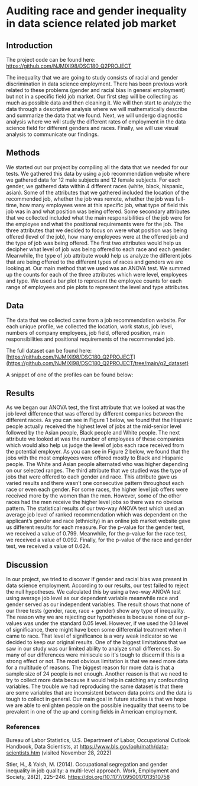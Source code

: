 # Auditing race and gender inequality in data science related job market

## Introduction
   
   The project code can be found here: https://github.com/NJMIXI98/DSC180_Q2PROJECT

   The inequality that we are going to study consists of racial and gender discrimination in data science employment. There has been previous work related to these problems (gender and racial bias in general employment) but not in a specific field job market. Our first step will be collecting as much as possible data and then cleaning it. We will then start to analyze the data through a descriptive analysis where we will mathematically describe and summarize the data that we found. Next, we will undergo diagnostic analysis where we will study the different rates of employment in the data science field for different genders and races. Finally, we will use visual analysis to communicate our findings.

## Methods

   We started out our project by compiling all the data that we needed for our tests. We gathered this data by using a job recommendation website where we gathered data for 12 male subjects and 12 female subjects. For each gender, we gathered data within 4 different races (white, black, hispanic, asian). Some of the attributes that we gathered included the location of the recommended job, whether the job was remote, whether the job was full-time, how many employees were at this specific job, what type of field this job was in and what position was being offered. Some secondary attributes that we collected included what the main responsibilities of the job were for the employee and what the positional requirements were for the job.
   The three attributes that we decided to focus on were what position was being offered (level of the job), how many employees were at the offered job and the type of job was being offered. The first two attributes would help us decipher what level of job was being offered to each race and each gender. Meanwhile, the type of job attribute would help us analyze the different jobs that are being offered to the different types of races and genders we are looking at. 
   Our main method that we used was an ANOVA test. We summed up the counts for each of the three attributes which were level, employees and type. We used a bar plot to represent the employee counts for each range of employees and pie plots to represent the level and type attributes.
	
## Data 

   The data that we collected came from a job recommendation website. For each unique profile, we collected the location, work status, job level, numbers of company employees, job field, offered position, main responsibilities and positional requirements of the recommended job.
   
   The full dataset can be found here: [https://github.com/NJMIXI98/DSC180_Q2PROJECT](https://github.com/NJMIXI98/DSC180_Q2PROJECT/tree/main/q2_dataset)
  
   A snippet of one of the profiles can be found below:
 

## Results

   As we began our ANOVA test, the first attribute that we looked at was the job level difference that was offered by different companies between the different races. As you can see in Figure 1 below, we found that the Hispanic people actually received the highest level of jobs at the mid-senior level followed by the Asian people, Black people and White people. 
   The next attribute we looked at was the number of employees of these companies which would also help us judge the level of jobs each race received from the potential employer. As you can see in Figure 2 below, we found that the jobs with the most employees were offered mostly to Black and Hispanic people. The White and Asian people alternated who was higher depending on our selected ranges.
   The third attribute that we studied was the type of jobs that were offered to each gender and race. This attribute gave us varied results and there wasn’t one consecutive pattern throughout each race or even each gender. For some races, the higher level job offers were received more by the women than the men. However, some of the other races had the men receive the higher level jobs so there was no obvious pattern.
   The statistical results of our two-way ANOVA test which used an average job level of ranked recommendation which was dependent on the applicant’s gender and race (ethnicity) in an online job market website gave us different results for each measure. For the p-value for the gender test, we received a value of 0.799. Meanwhile, for the p-value for the race test, we received a value of 0.092. Finally, for the p-value of the race and gender test, we received a value of 0.624.
   
## Discussion

   In our project, we tried to discover if gender and racial bias was present in data science employment. According to our results, our test failed to reject the null hypotheses. We calculated this by using a two-way ANOVA test using average job level as our dependent variable meanwhile race and gender served as our independent variables. The result shows that none of our three tests (gender, race, race + gender) show any type of inequality. The reason why we are rejecting our hypotheses is because none of our p-values was under the standard 0.05 level. However, if we used the 0.1 level of significance, there might have been some differential treatment when it came to race. That level of significance is a very weak indicator so we decided to keep our original results. 
   One of the biggest limitations that we saw in our study was our limited ability to analyze small differences. So many of our differences were miniscule so it's tough to discern if this is a strong effect or not. The most obvious limitation is that we need more data for a multitude of reasons. The biggest reason for more data is that a sample size of 24 people is not enough. Another reason is that we need to try to collect more data because it would help in catching any confounding variables. The trouble we had reproducing the same dataset is that there are some variables that are inconsistent between data points and the data is tough to collect in general. Our main goal in future studies is that we hope we are able to enlighten people on the possible inequality that seems to be prevalent in one of the up and coming fields in American employment. 

### References

Bureau of Labor Statistics, U.S. Department of Labor, Occupational Outlook Handbook, Data Scientists,
at https://www.bls.gov/ooh/math/data-scientists.htm (visited November 28, 2022)

Stier, H., & Yaish, M. (2014). Occupational segregation and gender inequality in job quality: a multi-level approach. Work, Employment and Society, 28(2), 225–246. https://doi.org/10.1177/0950017013510758
